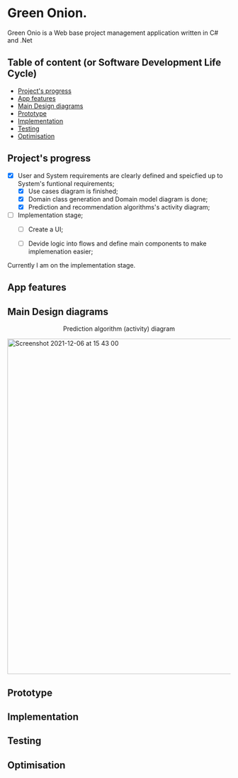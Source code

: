 # Green Onion.
Green Onio is a Web base project management application written in C# and .Net

## Table of content (or Software Development Life Cycle)
- [Project's progress](#project-progress)
- [App features](#app-features)
- [Main Design diagrams](#main-design-diagrams)
- [Prototype](#prototype)
- [Implementation](#implementation)
- [Testing](#testing)
- [Optimisation](#optimisation)

<h2 id="project-progress"> Project's progress </h2>

- [x] User and System requirements are clearly defined and speicfied up to System's funtional requirements;
  - [x] Use cases diagram is finished;
  - [x] Domain class generation and Domain model diagram is done;
  - [x] Prediction and recommendation algorithms's activity diagram;
- [ ] Implementation stage;
  - [ ] Create a UI;
  - [ ] Devide logic into flows and define main components to make implemenation easier;


Currently I am on the implementation stage.

<h2 id="app-features"> App features </h2>
<h2 id="main-design-diagrams"> Main Design diagrams </h2>

<p align="center">Prediction algorithm (activity) diagram</p>
<img width="756" alt="Screenshot 2021-12-06 at 15 43 00" src="https://user-images.githubusercontent.com/55618255/144877288-d74177d4-369d-4c8f-b819-0fd2081ae420.png">

<h2 id="prototype"> Prototype </h2>
<h2 id="implementation"> Implementation </h2>
<h2 id="testing"> Testing </h2>
<h2 id="optimisation"> Optimisation </h2>

